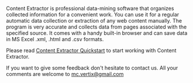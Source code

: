 Content Extractor is professional data-mining software that organizes collected information for a convenient work. You can use it for a regular automatic data collection or extraction of any web content manually. The program is very accurate and collects data from pages associated with the specified source. It comes with a handy built-in browser and can save data in MS Excel .xml, .html and .csv formats.


Please read [Content Extractor Quickstart](ContentExtractorQuickstart.md) to start working with Content Extractor.

If you want to give some feedback don't hesitate to contact us. All your comments are welcome to [mc.vertix@gmail.com](mailto:mc.vertix@gmail.com)